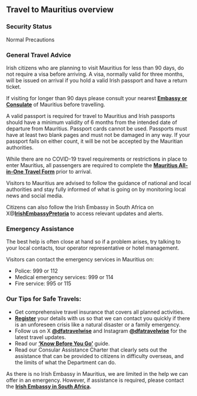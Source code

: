 ## Travel to Mauritius overview

### **Security Status**

Normal Precautions

### **General Travel Advice**

Irish citizens who are planning to visit Mauritius for less than 90 days, do not require a visa before arriving. A visa, normally valid for three months, will be issued on arrival if you hold a valid Irish passport and have a return ticket.

If visiting for longer than 90 days please consult your nearest [**Embassy or Consulate**](https://www.ireland.ie/en/dfa/embassies-in-ireland/) of Mauritius before travelling.

A valid passport is required for travel to Mauritius and Irish passports should have a minimum validity of 6 months from the intended date of departure from Mauritius. Passport cards cannot be used. Passports must have at least two blank pages and must not be damaged in any way. If your passport fails on either count, it will be not be accepted by the Mauritian authorities.

While there are no COVID-19 travel requirements or restrictions in place to enter Mauritius, all passengers are required to complete the [**Mauritius All-in-One Travel Form**](https://safemauritius.govmu.org/) prior to arrival.

Visitors to Mauritius are advised to follow the guidance of national and local authorities and stay fully informed of what is going on by monitoring local news and social media.

Citizens can also follow the Irish Embassy in South Africa on X@[**IrishEmbassyPretoria**](https://twitter.com/IrlEmbPretoria) to access relevant updates and alerts.

### **Emergency Assistance**

The best help is often close at hand so if a problem arises, try talking to your local contacts, tour operator representative or hotel management.

Visitors can contact the emergency services in Mauritius on:

* Police: 999 or 112
* Medical emergency services: 999 or 114
* Fire service: 995 or 115

### **Our Tips for Safe Travels:**

* Get comprehensive travel insurance that covers all planned activities.
* [**Register**](https://www.ireland.ie/en/dfa/overseas-travel/citizens-registration/) your details with us so that we can contact you quickly if there is an unforeseen crisis like a natural disaster or a family emergency.
* Follow us on X [**@dfatravelwise**](https://www.twitter.com/DFATravelWise) and Instagram [**@dfatravelwise**](https://www.instagram.com/dfatravelwise/) for the latest travel updates.
* Read our [**‘Know Before You Go’**](https://www.ireland.ie/en/dfa/overseas-travel/know-before-you-go/) guide.
* Read our Consular Assistance Charter that clearly sets out the assistance that can be provided to citizens in difficulty overseas, and the limits of what the Department can do.

As there is no Irish Embassy in Mauritius, we are limited in the help we can offer in an emergency. However, if assistance is required, please contact the [**Irish Embassy in South Africa**](https://www.ireland.ie/en/southafrica/pretoria/)**.**